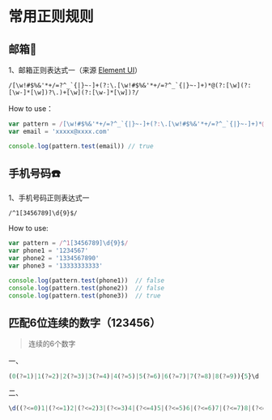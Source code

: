 # 常用正则规则

## 邮箱📮

1、邮箱正则表达式一（来源 [Element UI](https://element.eleme.io/#/zh-CN/component/message-box)）

```
/[\w!#$%&'*+/=?^_`{|}~-]+(?:\.[\w!#$%&'*+/=?^_`{|}~-]+)*@(?:[\w](?:[\w-]*[\w])?\.)+[\w](?:[\w-]*[\w])?/
```

How to use：
```js
var pattern = /[\w!#$%&'*+/=?^_`{|}~-]+(?:\.[\w!#$%&'*+/=?^_`{|}~-]+)*@(?:[\w](?:[\w-]*[\w])?\.)+[\w](?:[\w-]*[\w])?/
var email = 'xxxxx@xxxx.com'

console.log(pattern.test(email)) // true
```

## 手机号码☎️

1、手机号码正则表达式一
```
/^1[3456789]\d{9}$/
```

How to use:
```js
var pattern = /^1[3456789]\d{9}$/
var phone1 = '1234567'
var phone2 = '1334567890'
var phone3 = '13333333333'

console.log(pattern.test(phone1))  // false
console.log(pattern.test(phone2))  // false
console.log(pattern.test(phone3))  // true
```

## 匹配6位连续的数字（123456）
> 连续的6个数字

一、
``` js
(0(?=1)|1(?=2)|2(?=3)|3(?=4)|4(?=5)|5(?=6)|6(?=7)|7(?=8)|8(?=9)){5}\d
```

二、
``` js
\d((?<=0)1|(?<=1)2|(?<=2)3|(?<=3)4|(?<=4)5|(?<=5)6|(?<=6)7|(?<=7)8|(?<=8)9){5}
```
